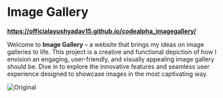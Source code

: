 # Image Gallery

**https://officialayushyadav15.github.io/codealpha_imagegallery/**

Welcome to **Image Gallery** – a website that brings my ideas on image galleries to life. This project is a creative and functional depiction of how I envision an engaging, user-friendly, and visually appealing image gallery should be. Dive in to explore the innovative features and seamless user experience designed to showcase images in the most captivating way.





 ![Original](image.jpg) 

